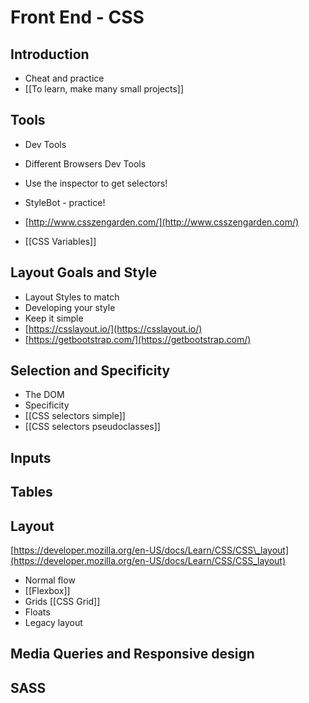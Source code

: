 # Front End - CSS

## Introduction
- Cheat and practice
- [[To learn, make many small projects]]

## Tools
- Dev Tools
- Different Browsers Dev Tools
- Use the inspector to get selectors!
- StyleBot - practice!
- [http://www.csszengarden.com/](http://www.csszengarden.com/)

- [[CSS Variables]]

## Layout Goals and Style
- Layout Styles to match
- Developing your style
- Keep it simple
- [https://csslayout.io/](https://csslayout.io/)
- [https://getbootstrap.com/](https://getbootstrap.com/)

## Selection and Specificity
- The DOM
- Specificity
- [[CSS selectors simple]]
- [[CSS selectors pseudoclasses]]

## Inputs

## Tables

## Layout

[https://developer.mozilla.org/en-US/docs/Learn/CSS/CSS\_layout](https://developer.mozilla.org/en-US/docs/Learn/CSS/CSS_layout)
- Normal flow
- [[Flexbox]]
- Grids [[CSS Grid]]
- Floats
- Legacy layout

## Media Queries and Responsive design

## SASS